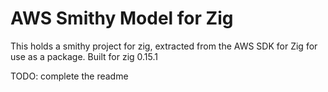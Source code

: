 AWS Smithy Model for Zig
========================

This holds a smithy project for zig, extracted from the AWS SDK for Zig for
use as a package. Built for zig 0.15.1

TODO: complete the readme
